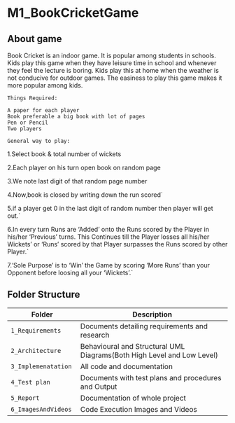 # M1_BookCricketGame
## About game
Book Cricket is an indoor game. It is popular among students in schools. Kids play this game when they have leisure time in school and whenever they feel the lecture is boring. Kids play this at home when the weather is not conducive for outdoor games. The easiness to play this game makes it more popular among kids.

`Things Required:`

    A paper for each player
    Book preferable a big book with lot of pages
    Pen or Pencil
    Two players 
`General way to play:`

1.Select book & total number of wickets 

2.Each player on his turn open book on random page

3.We note last digit of that random page number

4.Now,book is closed by writing down the run scored`

5.if a player get 0 in the last digit of random number then player will get out.`

6.In every turn Runs are ‘Added’ onto the Runs scored by the Player in his/her ‘Previous’ turns. This Continues till the Player losses all his/her     Wickets’ or ‘Runs’ scored by that Player surpasses the Runs scored by other Player.`

7.‘Sole Purpose’ is to ‘Win’ the Game by scoring ‘More Runs’ than your Opponent before loosing all your ‘Wickets’.`
    
## Folder Structure
Folder                   | Description
-------------------------| -----------------------------------------
`1_Requirements`         | Documents detailing requirements and research
`2_Architecture`         | Behavioural and Structural UML Diagrams(Both High Level and Low Level)
`3_Implemenatation `     | All code and documentation
`4_Test plan     `       | Documents with test plans and procedures and Output
`5_Report`               | Documentation of whole project
`6_ImagesAndVideos`      | Code Execution Images and Videos
